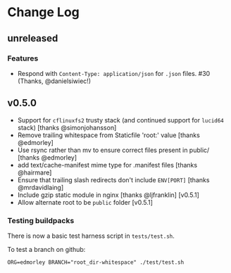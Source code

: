 # Change Log

## unreleased

### Features

- Respond with `Content-Type: application/json` for `.json` files. #30 (Thanks, @danielsiwiec!)


## v0.5.0

-	Support for `cflinuxfs2` trusty stack (and continued support for `lucid64` stack) [thanks @simonjohansson]
-	Remove trailing whitespace from Staticfile 'root:' value [thanks @edmorley]
-	Use rsync rather than mv to ensure correct files present in public/ [thanks @edmorley]
-	add text/cache-manifest mime type for .manifest files [thanks @hairmare]
-	Ensure that trailing slash redirects don't include `ENV[PORT]` [thanks @mrdavidlaing]
-	Include gzip static module in nginx [thanks @ljfranklin] [v0.5.1]
-	Allow alternate root to be `public` folder [v0.5.1]

### Testing buildpacks

There is now a basic test harness script in `tests/test.sh`.

To test a branch on github:

```
ORG=edmorley BRANCH="root_dir-whitespace" ./test/test.sh
```
